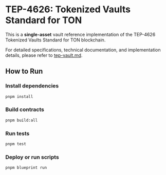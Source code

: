 # TEP-4626: Tokenized Vaults Standard for TON

This is a **single-asset** vault reference implementation of the TEP-4626 Tokenized Vaults Standard for TON blockchain.

For detailed specifications, technical documentation, and implementation details, please refer to [tep-vault.md](./tep-vault.md).

## How to Run

### Install dependencies
```bash
pnpm install
```

### Build contracts
```bash
pnpm build:all
```

### Run tests
```bash
pnpm test
```

### Deploy or run scripts
```bash
pnpm blueprint run
```
